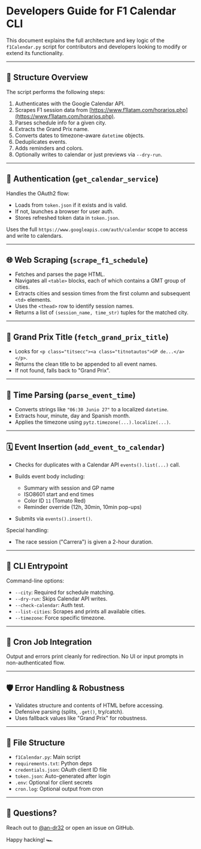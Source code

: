 # Developers Guide for F1 Calendar CLI

This document explains the full architecture and key logic of the `f1Calendar.py` script for contributors and developers looking to modify or extend its functionality.

---

## 🧱 Structure Overview

The script performs the following steps:

1. Authenticates with the Google Calendar API.
2. Scrapes F1 session data from [https://www.f1latam.com/horarios.php](https://www.f1latam.com/horarios.php).
3. Parses schedule info for a given city.
4. Extracts the Grand Prix name.
5. Converts dates to timezone-aware `datetime` objects.
6. Deduplicates events.
7. Adds reminders and colors.
8. Optionally writes to calendar or just previews via `--dry-run`.

---

## 🔐 Authentication (`get_calendar_service`)

Handles the OAuth2 flow:

- Loads from `token.json` if it exists and is valid.
- If not, launches a browser for user auth.
- Stores refreshed token data in `token.json`.

Uses the full `https://www.googleapis.com/auth/calendar` scope to access and write to calendars.

---

## 🌐 Web Scraping (`scrape_f1_schedule`)

- Fetches and parses the page HTML.
- Navigates all `<table>` blocks, each of which contains a GMT group of cities.
- Extracts cities and session times from the first column and subsequent `<td>` elements.
- Uses the `<thead>` row to identify session names.
- Returns a list of `(session_name, time_str)` tuples for the matched city.

---

## 🏁 Grand Prix Title (`fetch_grand_prix_title`)

- Looks for `<p class="titsecc"><a class="titnotautos">GP de...</a></p>`.
- Returns the clean title to be appended to all event names.
- If not found, falls back to "Grand Prix".

---

## 🧠 Time Parsing (`parse_event_time`)

- Converts strings like `"06:30 Junio 27"` to a localized `datetime`.
- Extracts hour, minute, day and Spanish month.
- Applies the timezone using `pytz.timezone(...).localize(...)`.

---

## 🗓️ Event Insertion (`add_event_to_calendar`)

- Checks for duplicates with a Calendar API `events().list(...)` call.
- Builds event body including:

  - Summary with session and GP name
  - ISO8601 start and end times
  - Color ID `11` (Tomato Red)
  - Reminder override (12h, 30min, 10min pop-ups)

- Submits via `events().insert()`.

Special handling:

- The race session ("Carrera") is given a 2-hour duration.

---

## 🧪 CLI Entrypoint

Command-line options:

- `--city`: Required for schedule matching.
- `--dry-run`: Skips Calendar API writes.
- `--check-calendar`: Auth test.
- `--list-cities`: Scrapes and prints all available cities.
- `--timezone`: Force specific timezone.

---

## 🧼 Cron Job Integration

Output and errors print cleanly for redirection.
No UI or input prompts in non-authenticated flow.

---

## 🛡 Error Handling & Robustness

- Validates structure and contents of HTML before accessing.
- Defensive parsing (splits, `.get()`, try/catch).
- Uses fallback values like "Grand Prix" for robustness.

---

## 📁 File Structure

- `f1Calendar.py`: Main script
- `requirements.txt`: Python deps
- `credentials.json`: OAuth client ID file
- `token.json`: Auto-generated after login
- `.env`: Optional for client secrets
- `cron.log`: Optional output from cron

---

## 💬 Questions?

Reach out to [@an-dr32](https://github.com/an-dr32) or open an issue on GitHub.

Happy hacking! 🏎️
